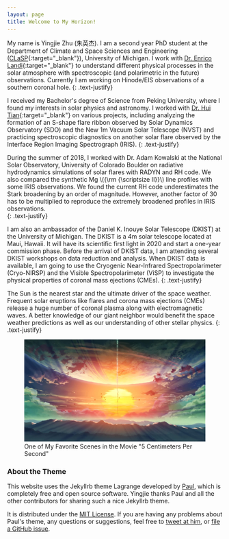 ```yaml
---
layout: page
title: Welcome to My Horizon!
---
```


My name is Yingjie Zhu (朱英杰). I am a second year PhD student at the Department of Climate and Space Sciences and Engineering ([CLaSP](https://clasp.engin.umich.edu/){:target="_blank"}), University of Michigan. I work with [Dr. Enrico Landi](https://clasp.engin.umich.edu/people/enrico-landi/){:target="_blank"} to understand different physical processes in the solar atmosphere with spectroscopic (and polarimetric in the future) observations. Currently I am working on Hinode/EIS observations of a southern coronal hole.
{: .text-justify}

I received my Bachelor's degree of Science from Peking University, where I found my interests in solar physics and astronomy. I worked with [Dr. Hui Tian](https://www.space.pku.edu.cn/team/faculty/304894.htm){:target="_blank"} on various projects, including analyzing the formation of an S-shape flare ribbon observed by Solar Dynamics Observatory (SDO) and the New 1m Vacuum Solar Telescope (NVST) and practicing spectroscopic diagnostics on another solar flare observed by the Interface Region Imaging Spectrograph (IRIS). 
{: .text-justify}

During the summer of 2018, I worked with Dr. Adam Kowalski at the National Solar Observatory, University of Colorado Boulder on radiative hydrodynamics simulations of solar flares with RADYN and RH code. We also compared the synthetic Mg \\({\rm {\scriptsize II}}\\) line profiles with some IRIS observations. We found the current RH code underestimates the Stark broadening by an order of magnitude. However, another factor of 30 has to be multiplied to reproduce the extremely broadened profiles in IRIS observations.   
{: .text-justify} 

I am also an ambassador of the Daniel K. Inouye Solar Telescope (DKIST) at the University of Michigan. The DKIST is a 4m solar telescope located at Maui, Hawaii. It will have its scientific first light in 2020 and start a one-year commission phase. Before the arrival of DKIST data, I am attending several DKIST workshops on data reduction and analysis. When DKIST data is available, I am going to use the Cryogenic Near-Infrared Spectropolarimeter (Cryo-NIRSP) and the Visible Spectropolarimeter (ViSP) to investigate the physical properties of coronal mass ejections (CMEs).
{: .text-justify}

The Sun is the nearest star and the ultimate driver of the space weather. Frequent solar eruptions like flares and corona mass ejections (CMEs) release a huge number of coronal plasma along with electromagnetic waves. A better knowledge of our giant neighbor would benefit the space weather predictions as well as our understanding of other stellar physics. 
{: .text-justify}

<figure>
  <img src="/assets/img/sun_1.jpg" width="width:100%" class="center">
  <figcaption>One of My Favorite Scenes in the Movie "5 Centimeters Per Second"</figcaption>
</figure>


### About the Theme

This website uses the Jekyllrb theme Lagrange developed by [Paul](https://www.github.com/lenpaul), which is completely free and open source software. Yingjie thanks Paul and all the other contributors for sharing such a nice Jekyllrb theme.

It is distributed under the [MIT License](http://choosealicense.com/licenses/mit/). If you are having any problems about Paul's theme, any questions or suggestions, feel free to [tweet at him](https://twitter.com/intent/tweet?text=My%question%about%Lagrange%is:%&amp;via=paululele), or [file a GitHub issue](https://github.com/lenpaul/lagrange/issues/new).
